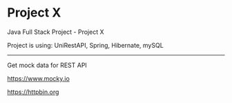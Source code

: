 # Project X
Java Full Stack Project - Project X 

Project is using: UniRestAPI, Spring, Hibernate, mySQL

------



Get mock data for REST API

https://www.mocky.io

https://httpbin.org